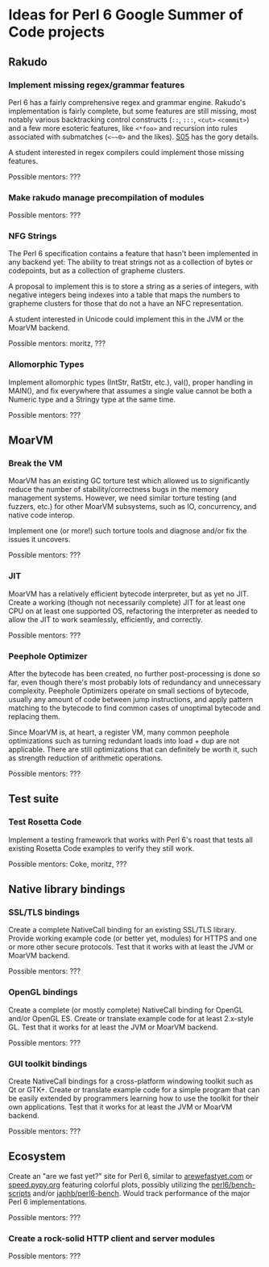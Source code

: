 # Ideas for Perl 6 Google Summer of Code projects


## Rakudo

### Implement missing regex/grammar features

Perl 6 has a fairly comprehensive regex and grammar engine. Rakudo's
implementation is fairly complete, but some features are still missing,
most notably various backtracking control constructs (`::`, `:::`, `<cut>`
`<commit>`) and a few more esoteric features, like `<*foo>` and recursion
into rules associated with submatches (`<~~0>` and the likes).
[S05](http://design.perl6.org/S05.html) has the gory details.

A student interested in regex compilers could implement those missing
features.

Possible mentors: ???

### Make rakudo manage precompilation of modules

Possible mentors: ???

### NFG Strings

The Perl 6 specification contains a feature that hasn't been implemented in
any backend yet: The ability to treat strings not as a collection of bytes or
codepoints, but as a collection of grapheme clusters.

A proposal to implement this is to store a string as a series of integers,
with negative integers being indexes into a table that maps the numbers to
grapheme clusters for those that do not a have an NFC representation.

A student interested in Unicode could implement this in the JVM or the MoarVM
backend.

Possible mentors: moritz, ???

### Allomorphic Types

Implement allomorphic types (IntStr, RatStr, etc.), val(), proper handling
in MAIN(), and fix everywhere that assumes a single value cannot be both a
Numeric type and a Stringy type at the same time.

Possible mentors: ???


## MoarVM

### Break the VM

MoarVM has an existing GC torture test which allowed us to significantly
reduce the number of stability/correctness bugs in the memory management
systems.  However, we need similar torture testing (and fuzzers, etc.) for
other MoarVM subsystems, such as IO, concurrency, and native code interop.

Implement one (or more!) such torture tools and diagnose and/or fix the
issues it uncovers.

Possible mentors: ???

### JIT

MoarVM has a relatively efficient bytecode interpreter, but as yet no JIT.
Create a working (though not necessarily complete) JIT for at least one
CPU on at least one supported OS, refactoring the interpreter as needed to
allow the JIT to work seamlessly, efficiently, and correctly. 

Possible mentors: ???

### Peephole Optimizer

After the bytecode has been created, no further post-processing is done so
far, even though there's most probably lots of redundancy and unnecessary
complexity. Peephole Optimizers operate on small sections of bytecode,
usually any amount of code between jump instructions, and apply pattern
matching to the bytecode to find common cases of unoptimal bytecode and
replacing them.

Since MoarVM is, at heart, a register VM, many common peephole optimizations
such as turning redundant loads into load + dup are not applicable. There are
still optimizations that can definitely be worth it, such as strength
reduction of arithmetic operations.

Possible mentors: ???

## Test suite

### Test Rosetta Code

Implement a testing framework that works with Perl 6's roast that tests all
existing Rosetta Code examples to verify they still work.

Possible mentors: Coke, moritz, ???


## Native library bindings

### SSL/TLS bindings

Create a complete NativeCall binding for an existing SSL/TLS library.
Provide working example code (or better yet, modules) for HTTPS and one or
more other secure protocols.  Test that it works with at least the JVM or
MoarVM backend.

Possible mentors: ???

### OpenGL bindings

Create a complete (or mostly complete) NativeCall binding for OpenGL and/or
OpenGL ES.  Create or translate example code for at least 2.x-style GL.
Test that it works for at least the JVM or MoarVM backend.

Possible mentors: ???

### GUI toolkit bindings

Create NativeCall bindings for a cross-platform windowing toolkit such as Qt
or GTK+.  Create or translate example code for a simple program that can be
easily extended by programmers learning how to use the toolkit for their own
applications.  Test that it works for at least the JVM or MoarVM backend.

Possible mentors: ???


## Ecosystem

Create an "are we fast yet?" site for Perl 6, similar to
[arewefastyet.com](http://arewefastyet.com/) or [speed.pypy.org](http://speed.pypy.org/)
featuring colorful plots, possibly utilizing the
[perl6/bench-scripts](https://github.com/perl6/bench-scripts)
and/or [japhb/perl6-bench](https://github.com/japhb/perl6-bench).
Would track performance of the major Perl 6 implementations.

Possible mentors: ???

### Create a rock-solid HTTP client and server modules

Possible mentors: ???
